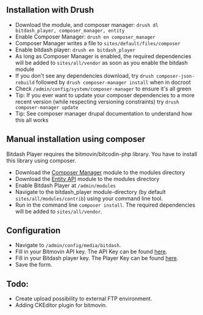 ## Installation with Drush
* Download the module, and composer manager: `drush dl bitdash_player,
  composer_manager, entity`
* Enable Composer Manager: `drush en composer_manager`
* Composer Manager writes a file to `sites/default/files/composer`
* Enable bitdash player: `drush en bitdash_player`
* As long as Composer Manager is enabled, the required dependencies will be
added to `sites/all/vendor` as soon as you enable the bitdash module
* If you don't see any dependencies download, try `drush composer-json-rebuild`
 followed by `drush composer-manager install` when in docroot
* Check `/admin/config/system/composer-manager` to ensure it's all green
* Tip: If you ever want to update your composer dependencies to a more recent
 version (while respecting versioning constraints) try `drush composer-manager
  update`
* Tip: See composer manager drupal documentation to understand how this all
 works

## Manual installation using composer
Bitdash Player requires the bitmovin/bitcodin-php library. You have to install
this library using composer.

* Download the [Composer Manager](http://drupal.org/project/composer_manager)
  module to the modules directory
* Download the [Entity API](http://drupal.org/project/entity) module to the
  modules directory
* Enable Bitdash Player at `/admin/modules`
* Navigate to the bitdash_player module-directory
  (by default `sites/all/modules/contrib`) using your command line tool.
* Run in the command line `composer install`. The required dependencies will be
added to `sites/all/vendor`.

## Configuration
* Navigate to `/admin/config/media/bitdash`.
* Fill in your Bitmovin API key.
  The API Key can be found [here](https://app.bitmovin.com/settings).
* Fill in your Bitdash player key.
  The Player Key can be found [here](https://app.bitmovin.com/player/overview).
* Save the form.

## Todo:

* Create upload possibility to external FTP environment.
* Adding CKEditor plugin for bitmovin.
